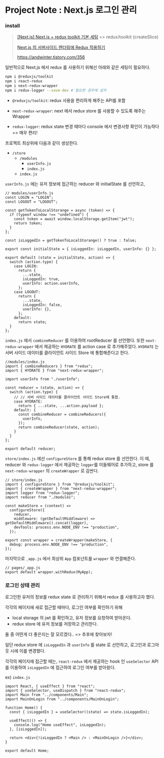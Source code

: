 # Project Note : Next.js 로그인 관리 

### install 

>[[Next.js] Next.js + redux toolkit 기본 세팅](https://cotak.tistory.com/164) => redux/toolkit (createSlice)
>
>[Next.js 의 서버사이드 렌더링에 Redux 적용하기](https://slog.website/post/14)
>
>https://andwinter.tistory.com/356

일반적으로 Next.js 에서 redux 를 사용하기 위해선 아래와 같은 세팅이 필요하다. 

```bash
npm i @reduxjs/toolkit 
npm i react-redux 
npm i next-redux-wrapper
npm i redux-logger --save-dev # 필요한 경우에 설치
```

- `@reduxjs/toolkit`: redux 사용을 편리하게 해주는 API를 포함 
- `next-redux-wrapper`: next 에서 redux store 를 사용할 수 있도록 해주는 Wrapper 

- `redux-logger`: redux state 변경 때마다 console 에서 변경사항 확인이 가능하다 => 매우 편리!

프로젝트 최상위에 다음과 같이 생성한다. 

- `/store`
  - `/modules`
    - `userInfo.js`
    - `index.js`
  - `index.js`

`userInfo.js` 에는 유저 정보에 접근하는 reducer 와 initialState 를 선언하고, 

```react
// modules/userInfo.js
const LOGIN = "LOGIN";
const LOGOUT = "LOGOUT";

const getTokenToLocalStorange = async (token) => {
  if (typeof window !== "undefined") {
    const token = await window.localStorage.getItem("jwt");
    return token;
  }
};

const isLoggedIn = getTokenToLocalStorange() ? true : false;

export const initialState = { isLoggedIn: isLoggedIn, userInfo: {} };

export default (state = initialState, action) => {
  switch (action.type) {
    case LOGIN:
      return {
        ...state,
        isLoggedIn: true,
        userInfo: action.userInfo,
      };
    case LOGOUT:
      return {
        ...state,
        isLoggedIn: false,
        userInfo: {},
      };
    default:
      return state;
  }
};
```



`index.js` 에서 `combineReducer` 를 이용하여 rootReducer 를 선언했다. 또한 `next-redux-wrapper` 에서 제공하는 `HYDRATE` 를 action case 로 추가해주었다. `HYDRATE` 는 서버 사이드 데이터를 클라이언트 사이드 Store 에 통합해준다고 한다. 

```react
//modules/index.js
import { combineReducers } from "redux";
import { HYDRATE } from "next-redux-wrapper";

import userInfo from "./userInfo";

const reducer = (state, action) => {
  switch (action.type) {
    // // 서버 사이드 데이터를 클라이언트 사이드 Store에 통합.
    case HYDRATE:
      return { ...state, ...action.payload };
    default: {
      const combineReducer = combineReducers({
        userInfo,
      });
      return combineReducer(state, action);
    }
  }
};

export default reducer;
```



`store/index.js` 에선 `configureStore` 를 통해 redux store 를 선언한다. 이 때, reducer 와 `redux-logger` 에서 제공하는 `logger`를 미들웨어로 추가하고, store 를 `next-redux-wrapper` 의 `createWrapper` 로 감싼다. 

```react
// store/index.js
import { configureStore } from "@reduxjs/toolkit";
import { createWrapper } from "next-redux-wrapper";
import logger from "redux-logger";
import reducer from "./modules";

const makeStore = (context) =>
  configureStore({
    reducer,
    middleware: (getDefaultMiddleware) => getDefaultMiddleware().concat(logger),
    devTools: process.env.NODE_ENV !== "production",
  });

export const wrapper = createWrapper(makeStore, {
  debug: process.env.NODE_ENV !== "production",
});
```



마지막으로 `_app.js` 에서 최상위 `App` 컴포넌트를 `wrapper` 와 연결해준다. 

```react
// pages/_app.js
export default wrapper.withRedux(MyApp);
```



### 로그인 상태 관리 

로그인한 유저의 정보를 redux state 로 관리하기 위해서 redux 를 사용하고자 했다. 

각각의 페이지에 새로 접근할 때마다, 로그인 여부를 확인하기 위해 

- local storage 의 jwt 를 확인하고, 유저 정보를 요청하여 받아온다. 
- redux store 에 유저 정보를 저장하고 관리한다. 

둘 중 어떤게 더 좋은지는 잘 모르겠다.. => 추후에 찾아보자!



일단 redux store 에 `isLoggedIn` 과 `userInfo` 를  state 로 선언하고, 로그인과 로그아웃 시에 이를 변경했다. 

각각의 페이지에 접근할 때는, `react-redux` 에서 제공하는 hook 인 `useSelector` API 를 이용하여 `isLoggedIn` 에 접근하여 로그인 여부를 받아왔다.   

ex) `index.js`

```react
import React, { useEffect } from "react";
import { useSelector, useDispatch } from "react-redux";
import Main from "../components/Main";
import MainOnLogin from "../components/MainOnLogin";

function Home() {
  const { isLoggedIn } = useSelector((state) => state.isLoggedIn);

  useEffect(() => {
    console.log("Home useEffect", isLoggedIn);
  }, [isLoggedIn]);

  return <div>{!isLoggedIn ? <Main /> : <MainOnLogin />}</div>;
}

export default Home;
```

